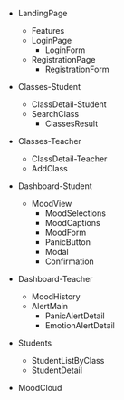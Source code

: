 - LandingPage
  - Features
  - LoginPage
    - LoginForm
  - RegistrationPage
    - RegistrationForm

- Classes-Student
	- ClassDetail-Student
	- SearchClass
		- ClassesResult

- Classes-Teacher
	- ClassDetail-Teacher
	- AddClass

- Dashboard-Student
  - MoodView
	 - MoodSelections
	 - MoodCaptions
	 - MoodForm
	- PanicButton
	- Modal
	- Confirmation

- Dashboard-Teacher
	- MoodHistory
	- AlertMain
		- PanicAlertDetail
		- EmotionAlertDetail

- Students
	- StudentListByClass
	- StudentDetail

- MoodCloud